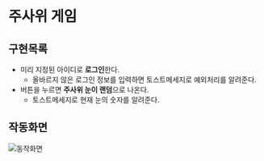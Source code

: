 주사위 게임
==


구현목록
--
* 미리 지정된 아이디로 **로그인**한다. 
  - 올바르지 않은 로그인 정보를 입력하면 토스트메세지로 예외처리를 알려준다.
* 버튼을 누르면 **주사위 눈이 랜덤**으로 나온다.
  - 토스트메세지로 현재 눈의 숫자를 알려준다.


작동화면
--


![동작화면](https://user-images.githubusercontent.com/74492426/124317313-ee619900-dbb1-11eb-8863-d885d340bb84.gif)


